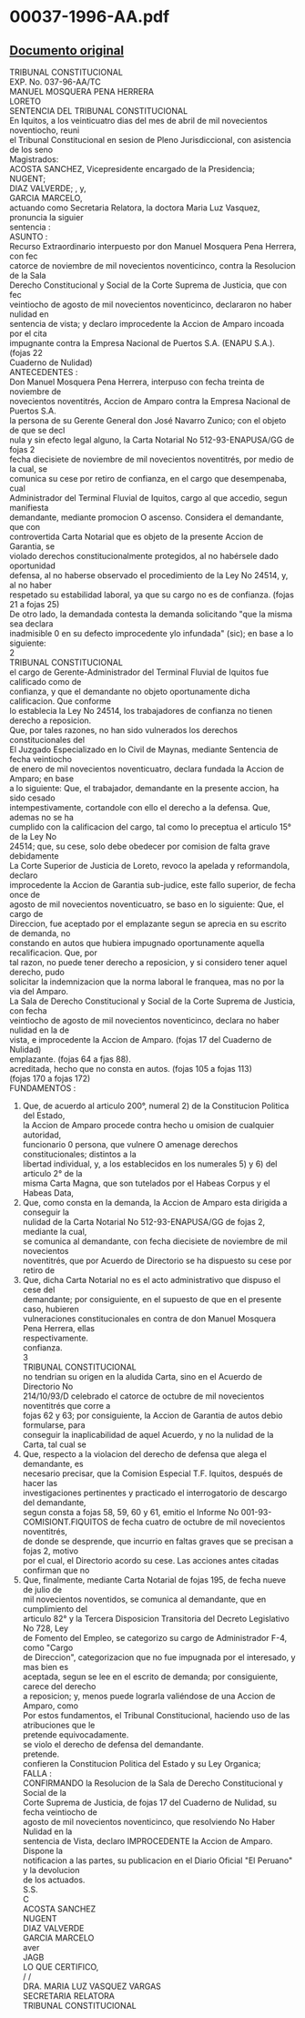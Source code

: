 
00037-1996-AA.pdf
=================
  
[Documento original](https://tc.gob.pe/jurisprudencia/1998/00037-1996-AA.pdf)  
---  
TRIBUNAL CONSTITUCIONAL  
EXP. No. 037-96-AA/TC  
MANUEL MOSQUERA PENA HERRERA  
LORETO  
SENTENCIA DEL TRIBUNAL CONSTITUCIONAL  
En Iquitos, a los veinticuatro dias del mes de abril de mil novecientos noventiocho, reuni  
el Tribunal Constitucional en sesion de Pleno Jurisdiccional, con asistencia de los seno  
Magistrados:  
ACOSTA SANCHEZ, Vicepresidente encargado de la Presidencia;  
NUGENT;  
DIAZ VALVERDE; , y,  
GARCIA MARCELO,  
actuando como Secretaria Relatora, la doctora Maria Luz Vasquez, pronuncia la siguier  
sentencia :  
ASUNTO :  
Recurso Extraordinario interpuesto por don Manuel Mosquera Pena Herrera, con fec  
catorce de noviembre de mil novecientos noventicinco, contra la Resolucion de la Sala  
Derecho Constitucional y Social de la Corte Suprema de Justicia, que con fec  
veintiocho de agosto de mil novecientos noventicinco, declararon no haber nulidad en  
sentencia de vista; y declaro improcedente la Accion de Amparo incoada por el cita  
impugnante contra la Empresa Nacional de Puertos S.A. (ENAPU S.A.). (fojas 22  
Cuaderno de Nulidad)  
ANTECEDENTES :  
Don Manuel Mosquera Pena Herrera, interpuso con fecha treinta de noviembre de  
novecientos noventitrés, Accion de Amparo contra la Empresa Nacional de Puertos S.A.  
la persona de su Gerente General don José Navarro Zunico; con el objeto de que se decl  
nula y sin efecto legal alguno, la Carta Notarial No 512-93-ENAPUSA/GG de fojas 2  
fecha diecisiete de noviembre de mil novecientos noventitrés, por medio de la cual, se  
comunica su cese por retiro de confianza, en el cargo que desempenaba, cual  
Administrador del Terminal Fluvial de Iquitos, cargo al que accedio, segun manifiesta  
demandante, mediante promocion O ascenso. Considera el demandante, que con  
controvertida Carta Notarial que es objeto de la presente Accion de Garantia, se  
violado derechos constitucionalmente protegidos, al no habérsele dado oportunidad  
defensa, al no haberse observado el procedimiento de la Ley No 24514, y, al no haber  
respetado su estabilidad laboral, ya que su cargo no es de confianza. (fojas 21 a fojas 25)  
De otro lado, la demandada contesta la demanda solicitando "que la misma sea declara  
inadmisible 0 en su defecto improcedente ylo infundada" (sic); en base a lo siguiente:  
2  
TRIBUNAL CONSTITUCIONAL  
el cargo de Gerente-Administrador del Terminal Fluvial de Iquitos fue calificado como de  
confianza, y que el demandante no objeto oportunamente dicha calificacion. Que conforme  
lo establecia la Ley No 24514, los trabajadores de confianza no tienen derecho a reposicion.  
Que, por tales razones, no han sido vulnerados los derechos constitucionales del  
El Juzgado Especializado en lo Civil de Maynas, mediante Sentencia de fecha veintiocho  
de enero de mil novecientos noventicuatro, declara fundada la Accion de Amparo; en base  
a lo siguiente: Que, el trabajador, demandante en la presente accion, ha sido cesado  
intempestivamente, cortandole con ello el derecho a la defensa. Que, ademas no se ha  
cumplido con la calificacion del cargo, tal como lo preceptua el articulo 15° de la Ley No  
24514; que, su cese, solo debe obedecer por comision de falta grave debidamente  
La Corte Superior de Justicia de Loreto, revoco la apelada y reformandola, declaro  
improcedente la Accion de Garantia sub-judice, este fallo superior, de fecha once de  
agosto de mil novecientos noventicuatro, se baso en lo siguiente: Que, el cargo de  
Direccion, fue aceptado por el emplazante segun se aprecia en su escrito de demanda, no  
constando en autos que hubiera impugnado oportunamente aquella recalificacion. Que, por  
tal razon, no puede tener derecho a reposicion, y si considero tener aquel derecho, pudo  
solicitar la indemnizacion que la norma laboral le franquea, mas no por la via del Amparo.  
La Sala de Derecho Constitucional y Social de la Corte Suprema de Justicia, con fecha  
veintiocho de agosto de mil novecientos noventicinco, declara no haber nulidad en la de  
vista, e improcedente la Accion de Amparo. (fojas 17 del Cuaderno de Nulidad)  
emplazante. (fojas 64 a fjas 88).  
acreditada, hecho que no consta en autos. (fojas 105 a fojas 113)  
(fojas 170 a fojas 172)  
FUNDAMENTOS :  
1. Que, de acuerdo al articulo 200°, numeral 2) de la Constitucion Politica del Estado,  
la Accion de Amparo procede contra hecho u omision de cualquier autoridad,  
funcionario 0 persona, que vulnere O amenage derechos constitucionales; distintos a la  
libertad individual, y, a los establecidos en los numerales 5) y 6) del articulo 2° de la  
misma Carta Magna, que son tutelados por el Habeas Corpus y el Habeas Data,  
2. Que, como consta en la demanda, la Accion de Amparo esta dirigida a conseguir la  
nulidad de la Carta Notarial No 512-93-ENAPUSA/GG de fojas 2, mediante la cual,  
se comunica al demandante, con fecha diecisiete de noviembre de mil novecientos  
noventitrés, que por Acuerdo de Directorio se ha dispuesto su cese por retiro de  
3. Que, dicha Carta Notarial no es el acto administrativo que dispuso el cese del  
demandante; por consiguiente, en el supuesto de que en el presente caso, hubieren  
vulneraciones constitucionales en contra de don Manuel Mosquera Pena Herrera, ellas  
respectivamente.  
confianza.  
3  
TRIBUNAL CONSTITUCIONAL  
no tendrian su origen en la aludida Carta, sino en el Acuerdo de Directorio No  
214/10/93/D celebrado el catorce de octubre de mil novecientos noventitrés que corre a  
fojas 62 y 63; por consiguiente, la Accion de Garantia de autos debio formularse, para  
conseguir la inaplicabilidad de aquel Acuerdo, y no la nulidad de la Carta, tal cual se  
4. Que, respecto a la violacion del derecho de defensa que alega el demandante, es  
necesario precisar, que la Comision Especial T.F. Iquitos, después de hacer las  
investigaciones pertinentes y practicado el interrogatorio de descargo del demandante,  
segun consta a fojas 58, 59, 60 y 61, emitio el Informe No 001-93-  
COMISIONT.FIQUITOS de fecha cuatro de octubre de mil novecientos noventitrés,  
de donde se desprende, que incurrio en faltas graves que se precisan a fojas 2, motivo  
por el cual, el Directorio acordo su cese. Las acciones antes citadas confirman que no  
5. Que, finalmente, mediante Carta Notarial de fojas 195, de fecha nueve de julio de  
mil novecientos noventidos, se comunica al demandante, que en cumplimiento del  
articulo 82° y la Tercera Disposicion Transitoria del Decreto Legislativo No 728, Ley  
de Fomento del Empleo, se categorizo su cargo de Administrador F-4, como "Cargo  
de Direccion", categorizacion que no fue impugnada por el interesado, y mas bien es  
aceptada, segun se lee en el escrito de demanda; por consiguiente, carece del derecho  
a reposicion; y, menos puede lograrla valiéndose de una Accion de Amparo, como  
Por estos fundamentos, el Tribunal Constitucional, haciendo uso de las atribuciones que le  
pretende equivocadamente.  
se violo el derecho de defensa del demandante.  
pretende.  
confieren la Constitucion Politica del Estado y su Ley Organica;  
FALLA :  
CONFIRMANDO la Resolucion de la Sala de Derecho Constitucional y Social de la  
Corte Suprema de Justicia, de fojas 17 del Cuaderno de Nulidad, su fecha veintiocho de  
agosto de mil novecientos noventicinco, que resolviendo No Haber Nulidad en la  
sentencia de Vista, declaro IMPROCEDENTE la Accion de Amparo. Dispone la  
notificacion a las partes, su publicacion en el Diario Oficial "El Peruano" y la devolucion  
de los actuados.  
S.S.  
C   
ACOSTA SANCHEZ  
NUGENT  
DIAZ VALVERDE  
GARCIA MARCELO  
aver  
JAGB  
LO QUE CERTIFICO,  
/ /  
DRA. MARIA LUZ VASQUEZ VARGAS  
SECRETARIA RELATORA  
TRIBUNAL CONSTITUCIONAL